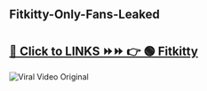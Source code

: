 
 ## Fitkitty-Only-Fans-Leaked

# <h2><a href="https://clipsfans.com/Fitkitty&ref=git">🔗 Click to LINKS ⏩⏩ 👉 🟢 Fitkitty </a></h2>

<a href="https://clipsfans.com/Fitkitty&ref=git" rel="nofollow" data-target="animated-image.originalLink"><img src="https://i.ibb.co.com/xMMVF88/686577567.gif" alt="Viral Video Original" style="max-width: 100%; display: inline-block;" data-target="animated-image.originalImage"></a>
